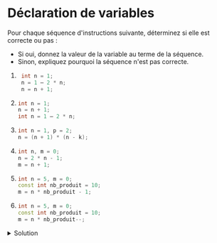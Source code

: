 # Déclaration de variables

Pour chaque séquence d'instructions suivante, déterminez si elle est correcte ou pas : 
- Si oui, donnez la valeur de la variable au terme de la séquence.
- Sinon, expliquez pourquoi la séquence n'est pas correcte.

1. 
   ~~~cpp
    int n = 1;
    n = 1 – 2 * n;
    n = n + 1;
   ~~~

2.  
    ~~~cpp
    int n = 1;
    n = n + 1;
    int n = 1 – 2 * n;
    ~~~
3. 
    ~~~cpp
    int n = 1, p = 2;
    n = (n + 1) * (n - k);
    ~~~
4. 
    ~~~cpp
    int n, m = 0;
    n = 2 * n - 1;
    m = n + 1;
    ~~~
 5. 
    ~~~cpp
    int n = 5, m = 0;
    const int nb_produit = 10;
    m = n * nb_produit - 1;    
    ~~~
 6. 
    ~~~cpp
    int n = 5, m = 0;
    const int nb_produit = 10;
    m = n * nb_produit--;    
    ~~~

<details>
<summary>Solution</summary>

1. `n = 0`
2. Non ce n'est pas correcte. La variable `n` est déclarée deux fois.
3. Non ce n'est pas correcte. La variable `k` n'est psa déclarée.
4. Non ce n'est pas correcte. La variable `n` n'est pas initialisé (donc indéfini)
5. `m = 49`
6. Non ce n'est pas correcte. La variable `nb_produit` est défini comme const et ne peux pas être modifiée `nb_produit--`.

</details>